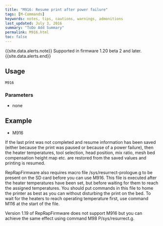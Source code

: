 ```yaml
---
title: "M916: Resume print after power failure" 
tags: [M-Commands]
keywords: notes, tips, cautions, warnings, admonitions
last_updated: July 3, 2016
summary: "ToDo Add Summary"
permalink: M916.html
toc: false
---
```


{{site.data.alerts.note}}
Supported in firmware 1.20 beta 2 and later.
{{site.data.alerts.end}}


## Usage ##
```
M916
```

### Parameters ###
+ none

## Example ##

+ M916

If the last print was not completed and resume information has been saved (either because the print was paused or because of a power failure), then the heater temperatures, tool selection, head position, mix ratio, mesh bed compensation height map etc. are restored from the saved values and printing is resumed.

RepRapFirmware also requires macro file /sys/resurrect-prologue.g to be present on the SD card before you can use M916. This file is executed after the heater temperatures have been set, but before waiting for them to reach the assigned temperatures. You should put commands in this file to home the printer as best as you can without disturbing the print on the bed. To wait for the heaters to reach operating temperature first, use command M116 at the start of the file.

Version 1.19 of RepRapFirmware does not support M916 but you can achieve the same effect using command M98 P/sys/resurrect.g.


